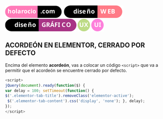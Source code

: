 [![mi-web](https://github.com/rociopenciaroli/elementos/blob/master/svg-2.svg)](http://holarocio.com)
[![diseño-web](https://github.com/rociopenciaroli/elementos/blob/master/web-design.svg)](http://holarocio.com)
[![diseño-grafico](https://github.com/rociopenciaroli/elementos/blob/master/graphic-design.svg)](http://holarocio.com)
[![ux](https://github.com/rociopenciaroli/elementos/blob/master/ux.svg)](http://holarocio.com)
[![ui](https://github.com/rociopenciaroli/elementos/blob/master/ui.svg)](http://holarocio.com)


## ACORDEÓN EN ELEMENTOR, CERRADO POR DEFECTO

Encima del elemento __acordeón__, vas a colocar un código ```<script>``` 
que va a permitir que el acordeón se encuentre cerrado por defecto.

```js
<script> 
jQuery(document).ready(function($) { 
var delay = 100; setTimeout(function() { 
$('.elementor-tab-title').removeClass('elementor-active');
 $('.elementor-tab-content').css('display', 'none'); }, delay); 
}); 
</script>
```
